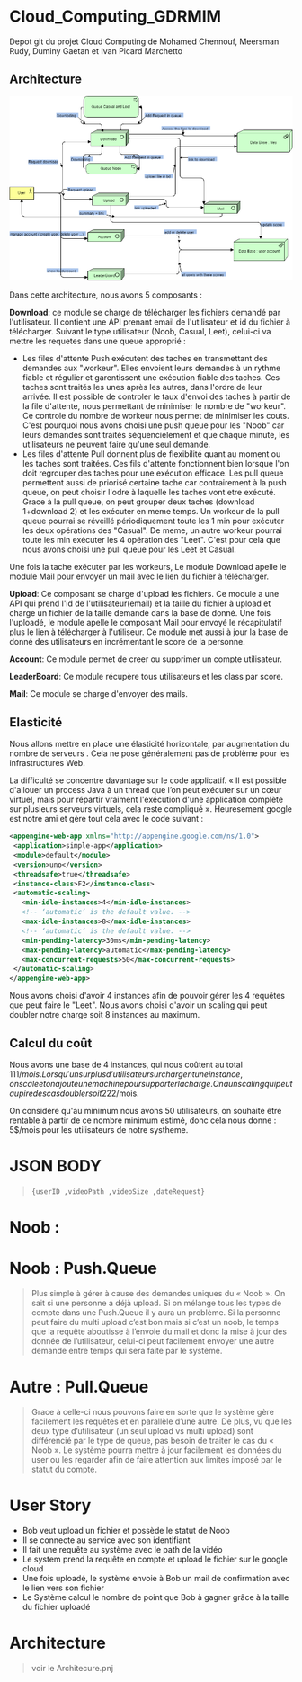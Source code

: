 # Cloud_Computing_GDRMIM
Depot git du projet Cloud Computing de Mohamed Chennouf, Meersman Rudy, Duminy Gaetan et Ivan Picard Marchetto

## Architecture


![png architecture du projet](archiV0.png)

Dans cette architecture, nous avons 5 composants : 

<b>Download</b>: ce module se charge de télécharger les fichiers demandé par l'utilisateur. Il contient une API prenant email de l'utilisateur et id du fichier à télécharger. Suivant le type utilisateur (Noob, Casual, Leet), celui-ci va mettre les requetes dans une queue approprié :
<ul>
<li> Les files d'attente Push exécutent des taches en transmettant des demandes aux "workeur". Elles envoient leurs demandes à un rythme fiable et régulier et garentissent une exécution fiable des taches. Ces taches sont traités les unes après les autres, dans l'ordre de leur arrivée. Il est possible de controler le taux d'envoi des taches à partir de la file d'attente, nous permettant de minimiser le nombre de "workeur". Ce controle du nombre de workeur nous permet de minimiser les couts. C'est pourquoi nous avons choisi une push queue pour les "Noob" car leurs demandes sont traités séquencielement et que chaque minute, les utilisateurs ne peuvent faire qu'une seul demande.  
 

<li> Les files d'attente Pull donnent plus de flexibilité quant au moment ou les taches sont traitées. Ces fils d'attente fonctionnent bien lorsque l'on doit regrouper des taches pour une exécution efficace. Les pull queue permettent aussi de priorisé certaine tache car contrairement à la push queue, on peut choisir l'odre à laquelle les taches vont etre exécuté. Grace à la pull queue, on peut grouper deux taches (download 1+download 2) et les exécuter en meme temps. Un workeur de la pull queue pourrai se réveillé périodiquement toute les 1 min pour exécuter les deux opérations des "Casual". De meme, un autre workeur pourrai toute les min exécuter les 4 opération des "Leet". C'est pour cela que nous avons choisi une pull queue pour les Leet et Casual.

</ul> 

Une fois la tache exécuter par les workeurs, Le module Download apelle le module Mail pour envoyer un mail avec le lien du fichier à télécharger.


<b>Upload</b>: Ce composant se charge d'upload les fichiers. Ce module a une API qui prend l'id de l'utilisateur(email) et la taille du fichier à upload et charge un fichier de la taille demandé dans la base de donné. Une fois l'uploadé, le module apelle le composant Mail pour envoyé le récapitulatif plus le lien à télécharger à l'utiliseur. Ce module met aussi à jour la base de donné des utilisateurs en incrémentant le score de la personne.

<b>Account</b>: Ce module permet de creer ou supprimer un compte utilisateur.

<b>LeaderBoard</b>: Ce module récupère tous utilisateurs et les class par score.

<b>Mail</b>: Ce module se charge d'envoyer des mails.

## Elasticité

Nous allons mettre en place une élasticité horizontale, par augmentation du nombre de serveurs . Cela ne pose généralement pas de problème pour les infrastructures Web.

La difficulté se concentre davantage sur le code applicatif. « Il est possible d'allouer un process Java à un thread que l’on peut exécuter sur un cœur virtuel, mais pour répartir vraiment l'exécution d'une application complète sur plusieurs serveurs virtuels, cela reste compliqué ». Heuresement google est notre ami et gère tout cela avec le code suivant : 

 ```xml
<appengine-web-app xmlns="http://appengine.google.com/ns/1.0">
  <application>simple-app</application>
  <module>default</module>
  <version>uno</version>
  <threadsafe>true</threadsafe>
  <instance-class>F2</instance-class>
  <automatic-scaling>
    <min-idle-instances>4</min-idle-instances>
    <!-- ‘automatic’ is the default value. -->
    <max-idle-instances>8</max-idle-instances>
    <!-- ‘automatic’ is the default value. -->
    <min-pending-latency>30ms</min-pending-latency>
    <max-pending-latency>automatic</max-pending-latency>
    <max-concurrent-requests>50</max-concurrent-requests>
  </automatic-scaling>
</appengine-web-app>
 ```
 
Nous avons choisi d'avoir 4 instances afin de pouvoir gérer les 4 requêtes que peut faire le "Leet". Nous avons choisi d'avoir un scaling qui peut doubler notre charge  soit 8 instances au maximum.

 
 ## Calcul du coût
  
Nous avons une base de 4 instances, qui nous coûtent au total 111$/mois. Lorsqu'un surplus d’utilisateur surchargent une instance, on scale et on ajoute une machine pour supporter la charge. On a un scaling qui peut au pire des cas doubler soit 222$/mois.

On considère qu'au minimum nous avons 50 utilisateurs, on souhaite être rentable à partir de ce nombre minimum estimé, donc cela nous donne : 5$/mois pour les utilisateurs de notre systheme.






# JSON BODY
> ```{userID ,videoPath ,videoSize ,dateRequest}```

# Noob :
 
# Noob : Push.Queue
>Plus simple à gérer à cause des demandes uniques du « Noob ». On sait si une personne a déjà upload. Si on mélange tous les types de compte dans une Push.Queue il y aura un problème. Si la personne peut faire du multi upload c’est bon mais si c’est un noob, le temps que la requête aboutisse à l’envoie du mail et donc la mise à jour des donnée de l’utilisateur, celui-ci peut facilement envoyer une autre demande entre temps qui sera faite par le système. 

# Autre : Pull.Queue 
> Grace à celle-ci nous pouvons faire en sorte que le système gère facilement les requêtes et en parallèle d’une autre. De plus, vu que les deux type d’utilisateur (un seul upload vs multi upload) sont différencié par le type de queue, pas besoin de traiter le cas du « Noob ». Le système pourra mettre à jour facilement les données du user ou les regarder afin de faire attention aux limites imposé par le statut du compte.

# User Story 
-	Bob veut upload un fichier et possède le statut de Noob
-	Il se connecte au service avec son identifiant
-	Il fait une requête au système avec le path de la vidéo
-	Le system prend la requête en compte et upload le fichier sur le google cloud
-	Une fois uploadé, le système envoie à Bob un mail de confirmation avec le lien vers son fichier
-	Le Système calcul le nombre de point que Bob à gagner grâce à la taille du fichier uploadé

# Architecture
 > voir le Architecure.pnj
